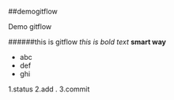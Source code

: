##demogitflow

Demo gitflow

######this is gitflow
*this is bold text*
**smart way**

- abc
- def
- ghi


1.status
2.add .
3.commit
